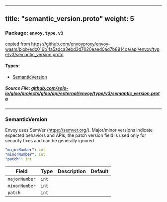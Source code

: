 
---
title: "semantic_version.proto"
weight: 5
---

<!-- Code generated by solo-kit. DO NOT EDIT. -->


### Package: `envoy.type.v3`  
copied from https://github.com/envoyproxy/envoy-wasm/blob/edc016b1fa5adca3ebd3d7020eaed0ad7b8814ca/api/envoy/type/v3/semantic_version.proto


 
#### Types:


- [SemanticVersion](#semanticversion)
  



##### Source File: [github.com/solo-io/gloo/projects/gloo/api/external/envoy/type/v3/semantic_version.proto](https://github.com/solo-io/gloo/blob/master/projects/gloo/api/external/envoy/type/v3/semantic_version.proto)





---
### SemanticVersion

 
Envoy uses SemVer (https://semver.org/). Major/minor versions indicate
expected behaviors and APIs, the patch version field is used only
for security fixes and can be generally ignored.

```yaml
"majorNumber": int
"minorNumber": int
"patch": int

```

| Field | Type | Description | Default |
| ----- | ---- | ----------- |----------- | 
| `majorNumber` | `int` |  |  |
| `minorNumber` | `int` |  |  |
| `patch` | `int` |  |  |





<!-- Start of HubSpot Embed Code -->
<script type="text/javascript" id="hs-script-loader" async defer src="//js.hs-scripts.com/5130874.js"></script>
<!-- End of HubSpot Embed Code -->
